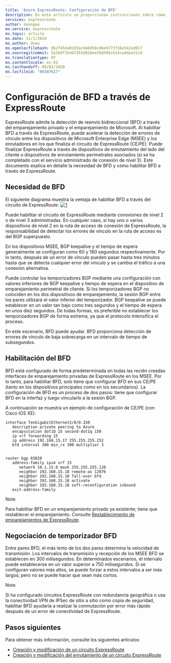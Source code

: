 ```yaml
---
title: 'Azure ExpressRoute: Configuración de BFD'
description: En este artículo se proporcionan instrucciones sobre cómo configurar BFD (detección de reenvío bidireccional) sobre el emparejamiento privado de un circuito ExpressRoute.
services: expressroute
author: duongau
ms.service: expressroute
ms.topic: article
ms.date: 11/1/2018
ms.author: duau
ms.openlocfilehash: db2f45da0193ac648d58c0be9773f36e542ed917
ms.sourcegitcommit: 5a3b9f35d47355d026ee39d398c614ca4dae51c6
ms.translationtype: HT
ms.contentlocale: es-ES
ms.lasthandoff: 09/02/2020
ms.locfileid: "89397617"
---
```

# <a name="configure-bfd-over-expressroute"></a>Configuración de BFD a través de ExpressRoute

ExpressRoute admite la detección de reenvío bidireccional (BFD) a través del emparejamiento privado y el emparejamiento de Microsoft. Al habilitar BFD a través de ExpressRoute, puede acelerar la detección de errores de vínculo entre los dispositivos de Microsoft Enterprise Edge (MSEE) y los enrutadores en los que finaliza el circuito de ExpressRoute (CE/PE). Puede finalizar ExpressRoute a través de dispositivos de enrutamiento del lado del cliente o dispositivos de enrutamiento perimetrales asociados (si se ha completado con el servicio administrado de conexión de nivel 3). Este documento explica en detalle la necesidad de BFD y cómo habilitar BFD a través de ExpressRoute.

## <a name="need-for-bfd"></a>Necesidad de BFD

El siguiente diagrama muestra la ventaja de habilitar BFD a través del circuito de ExpressRoute: [![1]][1]

Puede habilitar el circuito de ExpressRoute mediante conexiones de nivel 2 o de nivel 3 administradas. En cualquier caso, si hay uno o varios dispositivos de nivel 2 en la ruta de acceso de conexión de ExpressRoute, la responsabilidad de detectar los errores de vínculo en la ruta de acceso es del BGP superpuesto.

En los dispositivos MSEE, BGP keepalive y el tiempo de espera generalmente se configuran como 60 y 180 segundos respectivamente. Por lo tanto, después de un error de vínculo pueden pasar hasta tres minutos hasta que se detecta cualquier error del vínculo y se cambia el tráfico a una conexión alternativa.

Puede controlar los temporizadores BGP mediante una configuración con valores inferiores de BGP keepalive y tiempo de espera en el dispositivo de emparejamiento perimetral de cliente. Si los temporizadores BGP no coinciden en los dos dispositivos de emparejamiento, la sesión BGP entre los pares utilizará el valor inferior del temporizador. BGP keepalive se puede establecer en un valor tan bajo como tres segundos y el tiempo de espera en unos diez segundos. De todas formas, es preferible no establecer los temporizadores BGP de forma extrema, ya que el protocolo intensifica el proceso.

En este escenario, BFD puede ayudar. BFD proporciona detección de errores de vínculo de baja sobrecarga en un intervalo de tiempo de subsegundos. 


## <a name="enabling-bfd"></a>Habilitación del BFD

BFD está configurado de forma predeterminada en todas las recién creadas interfaces de emparejamiento privadas de ExpressRoute en los MSEE. Por lo tanto, para habilitar BFD, solo tiene que configurar BFD en sus CE/PE (tanto en los dispositivos principales como en los secundarios). La configuración de BFD es un proceso de dos pasos: tiene que configurar BFD en la interfaz y luego vincularlo a la sesión BGP.

A continuación se muestra un ejemplo de configuración de CE/PE (con Cisco IOS XE). 

```console
interface TenGigabitEthernet2/0/0.150
   description private peering to Azure
   encapsulation dot1Q 15 second-dot1q 150
   ip vrf forwarding 15
   ip address 192.168.15.17 255.255.255.252
   bfd interval 300 min_rx 300 multiplier 3


router bgp 65020
   address-family ipv4 vrf 15
      network 10.1.15.0 mask 255.255.255.128
      neighbor 192.168.15.18 remote-as 12076
      neighbor 192.168.15.18 fall-over bfd
      neighbor 192.168.15.18 activate
      neighbor 192.168.15.18 soft-reconfiguration inbound
   exit-address-family
```

>[!NOTE]
>Para habilitar BFD en un emparejamiento privado ya existente; tiene que restablecer el emparejamiento. Consulte [Restablecimiento de emparejamientos de ExpressRoute][ResetPeering].
>

## <a name="bfd-timer-negotiation"></a>Negociación de temporizador BFD

Entre pares BFD, el más lento de los dos pares determina la velocidad de transmisión. Los intervalos de transmisión y recepción de los MSEE BFD se establecen en 300 milisegundos. En determinados escenarios, el intervalo puede establecerse en un valor superior a 750 milisegundos. Si se configuran valores más altos, se puede forzar a estos intervalos a ser más largos; pero no se puede hacer que sean más cortos.

>[!NOTE]
>Si ha configurado circuitos ExpressRoute con redundancia geográfica o usa la conectividad VPN de IPSec de sitio a sitio como copia de seguridad, habilitar BFD ayudaría a realizar la conmutación por error más rápido después de un error de conectividad de ExpressRoute. 
>

## <a name="next-steps"></a>Pasos siguientes

Para obtener más información, consulte los siguientes artículos:

- [Creación y modificación de un circuito ExpressRoute][CreateCircuit]
- [Creación y modificación del enrutamiento de un circuito ExpressRoute][CreatePeering]

<!--Image References-->
[1]: ./media/expressroute-bfd/BFD_Need.png "BFD acelera el tiempo de deducción de errores de vínculo"

<!--Link References-->
[CreateCircuit]: https://docs.microsoft.com/azure/expressroute/expressroute-howto-circuit-portal-resource-manager 
[CreatePeering]: https://docs.microsoft.com/azure/expressroute/expressroute-howto-routing-portal-resource-manager
[ResetPeering]: https://docs.microsoft.com/azure/expressroute/expressroute-howto-reset-peering






